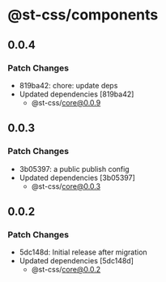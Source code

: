 # @st-css/components

## 0.0.4

### Patch Changes

- 819ba42: chore: update deps
- Updated dependencies [819ba42]
  - @st-css/core@0.0.9

## 0.0.3

### Patch Changes

- 3b05397: a public publish config
- Updated dependencies [3b05397]
  - @st-css/core@0.0.3

## 0.0.2

### Patch Changes

- 5dc148d: Initial release after migration
- Updated dependencies [5dc148d]
  - @st-css/core@0.0.2
